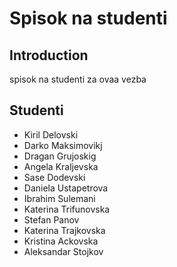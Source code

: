 # Spisok na studenti

## Introduction

spisok na studenti za ovaa vezba

## Studenti

- Kiril Delovski
- Darko Maksimovikj
- Dragan Grujoskig
- Angela Kraljevska
- Sase Dodevski
- Daniela Ustapetrova
- Ibrahim Sulemani
- Katerina Trifunovska
- Stefan Panov
- Katerina Trajkovska
- Kristina Ackovska
- Aleksandar Stojkov
